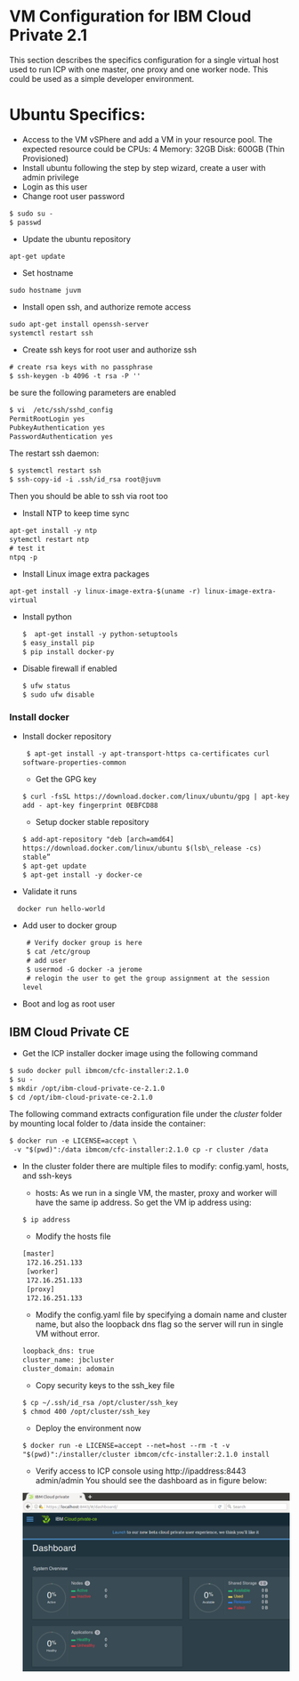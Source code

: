 # VM Configuration for IBM Cloud Private 2.1
This section describes the specifics configuration for a single virtual host used to run ICP with one master, one proxy and one worker node. This could be used as a simple developer environment.

# Ubuntu Specifics:
* Access to the VM vSPhere and add a VM in your resource pool. The expected resource could be
CPUs: 4 Memory: 32GB Disk: 600GB (Thin Provisioned)
* Install ubuntu following the step by step wizard, create a user with admin privilege
* Login as this user
* Change root user password
```
$ sudo su -
$ passwd
```
* Update the ubuntu repository
```
apt-get update
```
* Set hostname
```
sudo hostname juvm
```
* Install open ssh, and authorize remote access
```
sudo apt-get install openssh-server
systemctl restart ssh
```

* Create ssh keys for root user and authorize ssh
```
# create rsa keys with no passphrase
$ ssh-keygen -b 4096 -t rsa -P ''
```
be sure the following parameters are enabled
```
$ vi  /etc/ssh/sshd_config
PermitRootLogin yes
PubkeyAuthentication yes
PasswordAuthentication yes
```
The restart ssh daemon:
```
$ systemctl restart ssh
$ ssh-copy-id -i .ssh/id_rsa root@juvm
```
Then you should be able to ssh via root too
* Install NTP to keep time sync
```
apt-get install -y ntp
sytemctl restart ntp
# test it
ntpq -p
```
* Install Linux image extra packages
```
apt-get install -y linux-image-extra-$(uname -r) linux-image-extra-virtual
```
* Install python
  ```
  $  apt-get install -y python-setuptools
  $ easy_install pip
  $ pip install docker-py
  ```
* Disable firewall if enabled
  ```
  $ ufw status
  $ sudo ufw disable
  ```
### Install docker
* Install docker repository
  ```
   $ apt-get install -y apt-transport-https ca-certificates curl software-properties-common
  ```

  * Get the GPG key
   ```
   $ curl -fsSL https://download.docker.com/linux/ubuntu/gpg | apt-key add - apt-key fingerprint 0EBFCD88
   ```
  * Setup docker stable repository
  ```
  $ add-apt-repository "deb [arch=amd64] https://download.docker.com/linux/ubuntu $(lsb\_release -cs) stable”
  $ apt-get update
  $ apt-get install -y docker-ce
  ```

* Validate it runs
 ```
   docker run hello-world
 ```
* Add user to docker group
  ```
   # Verify docker group is here
   $ cat /etc/group
   # add user
   $ usermod -G docker -a jerome
   # relogin the user to get the group assignment at the session level
   ```

* Boot and log as root user


## IBM Cloud Private CE
* Get the ICP  installer docker image using the following command
 ```
 $ sudo docker pull ibmcom/cfc-installer:2.1.0
 $ su -
 $ mkdir /opt/ibm-cloud-private-ce-2.1.0
 $ cd /opt/ibm-cloud-private-ce-2.1.0
 ```
 The following command extracts configuration file under the *cluster* folder by mounting local folder to /data inside the container:
 ```
 $ docker run -e LICENSE=accept \
  -v "$(pwd)":/data ibmcom/cfc-installer:2.1.0 cp -r cluster /data
 ```
* In the cluster folder there are multiple files to modify: config.yaml, hosts, and ssh-keys
  * hosts: As we run in a single VM, the master, proxy and worker will have the same ip address. So get the VM ip address using:
  ```
  $ ip address
  ```
   * Modify the hosts file
  ```
  [master]
   172.16.251.133
   [worker]
   172.16.251.133
   [proxy]
   172.16.251.133
  ```
  * Modify the config.yaml file by specifying a domain name and cluster name, but also the loopback dns flag so the server will run in single VM without error.
  ```
  loopback_dns: true
  cluster_name: jbcluster
  cluster_domain: adomain
  ```
  * Copy security keys to the ssh_key file
  ```
  $ cp ~/.ssh/id_rsa /opt/cluster/ssh_key
  $ chmod 400 /opt/cluster/ssh_key
  ```
  * Deploy the environment now
  ```
  $ docker run -e LICENSE=accept --net=host --rm -t -v "$(pwd)":/installer/cluster ibmcom/cfc-installer:2.1.0 install
  ```
  * Verify access to ICP console using http://ipaddress:8443 admin/admin
  You should see the dashboard as in figure below:

  ![](icp-dashboard.png)
